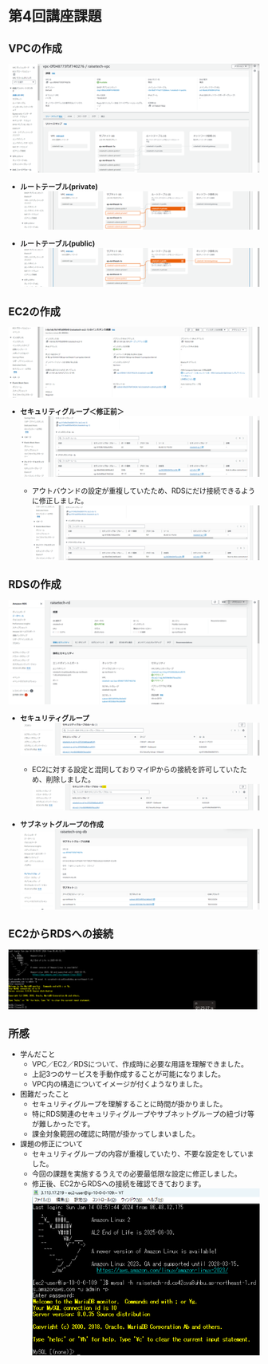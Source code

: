 # 第4回講座課題

## VPCの作成
![VPC詳細](lecture04_images/第4回講座課題証跡_作成_VPC.png)

- **ルートテーブル(private)**  
![ルートテーブル](lecture04_images/第4回講座課題証跡_ルートテーブル_private.png)

- **ルートテーブル(public)**  
![ルートテーブル](lecture04_images/第4回講座課題証跡_ルートテーブル_public.png)

## EC2の作成
![EC2詳細](lecture04_images/第4回講座課題証跡_作成_EC2.png)

- **セキュリティグループ＜修正前＞**  
![EC2セキュリティグループ](lecture04_images/第4回講座課題証跡_セキュリティグループ_EC2.png)


    - アウトバウンドの設定が重複していたため、RDSにだけ接続できるように修正しました。
    ![EC2セキュリティグループ＜修正後＞](lecture04_images/第4回講座課題証跡_セキュリティグループ_EC2修正後.png)

## RDSの作成
![RDS詳細](lecture04_images/第4回講座課題証跡_作成_RDS.png)

- **セキュリティグループ**  
![RDSセキュリティグループ](lecture04_images/第4回講座課題証跡_セキュリティグループ_RDS.png)

    - EC2に対する設定と混同しておりマイIPからの接続を許可していたため、削除しました。
    ![RDSセキュリティグループ＜修正後＞](lecture04_images/第4回講座課題証跡_セキュリティグループ_RDS修正後.png)

- **サブネットグループの作成**  
![サブネットグループ](lecture04_images/第4回講座課題証跡_作成_サブネットグループ.png)

## EC2からRDSへの接続
![Tera Term](lecture04_images/第4回講座課題証跡_接続_EC2→RDS.png)

## 所感

- 学んだこと  
    - VPC／EC2／RDSについて、作成時に必要な用語を理解できました。
    - 上記3つのサービスを手動作成することが可能になりました。
    - VPC内の構造についてイメージが付くようなりました。
- 困難だったこと
    - セキュリティグループを理解することに時間が掛かりました。
    - 特にRDS関連のセキュリティグループやサブネットグループの紐づけ等が難しかったです。
    - 課金対象範囲の確認に時間が掛かってしまいました。
- 課題の修正について
    - セキュリティグループの内容が重複していたり、不要な設定をしていました。
    - 今回の課題を実施するうえでの必要最低限な設定に修正しました。
    - 修正後、EC2からRDSへの接続を確認できております。  
    ![課題修正後に接続を再確認](lecture04_images/第4回講座課題証跡_接続再確認.png)